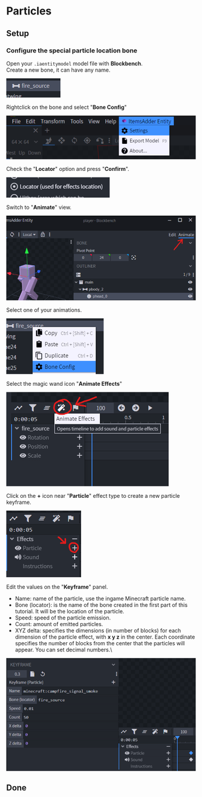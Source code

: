 # Particles

## Setup

### Configure the special particle location bone

Open your `.iaentitymodel` model file with **Blockbench**.\
Create a new bone, it can have any name.

![](<../../../.gitbook/assets/image (78) (1) (1).png>)

Rightclick on the bone and select "**Bone Config**"

![](<../../../.gitbook/assets/image (68).png>)

Check the "**Locator**" option and press "**Confirm**".

![](<../../../.gitbook/assets/image (67) (1) (1).png>)

Switch to "**Animate**" view.

![](<../../../.gitbook/assets/image (75).png>)

Select one of your animations.

![](<../../../.gitbook/assets/image (92).png>)

Select the magic wand icon "**Animate Effects**"

![](<../../../.gitbook/assets/image (44) (1).png>)

Click on the **+** icon near "**Particle**" effect type to create a new particle keyframe.

![](<../../../.gitbook/assets/image (64) (1).png>)

Edit the values on the "**Keyframe**" panel.

* Name: name of the particle, use the ingame Minecraft particle name.
* Bone (locator): is the name of the bone created in the first part of this tutorial. It will be the location of the particle.
* Speed: speed of the particle emission.
* Count: amount of emitted particles.
* XYZ delta: specifies the dimensions (in number of blocks) for each dimension of the particle effect, with **x y z** in the center. Each coordinate specifies the number of blocks from the center that the particles will appear. You can set decimal numbers.\


![](<../../../.gitbook/assets/image (69) (1).png>)

## Done
